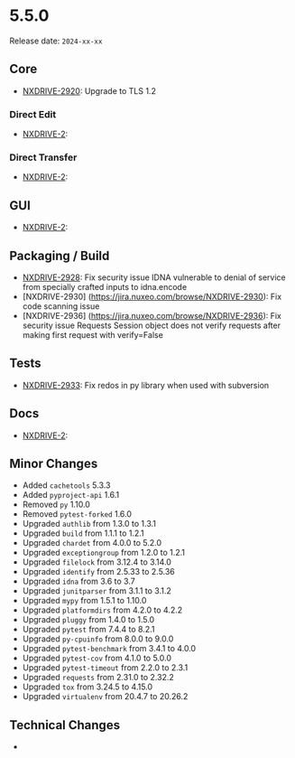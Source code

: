 # 5.5.0

Release date: `2024-xx-xx`

## Core

- [NXDRIVE-2920](https://jira.nuxeo.com/browse/NXDRIVE-2920): Upgrade to TLS 1.2

### Direct Edit

- [NXDRIVE-2](https://jira.nuxeo.com/browse/NXDRIVE-2):

### Direct Transfer

- [NXDRIVE-2](https://jira.nuxeo.com/browse/NXDRIVE-2):

## GUI

- [NXDRIVE-2](https://jira.nuxeo.com/browse/NXDRIVE-2):

## Packaging / Build

- [NXDRIVE-2928](https://jira.nuxeo.com/browse/NXDRIVE-2928): Fix security issue IDNA vulnerable to denial of service from specially crafted inputs to idna.encode
- [NXDRIVE-2930] (https://jira.nuxeo.com/browse/NXDRIVE-2930): Fix code scanning issue
- [NXDRIVE-2936] (https://jira.nuxeo.com/browse/NXDRIVE-2936): Fix security issue Requests Session object does not verify requests after making first request with verify=False

## Tests

- [NXDRIVE-2933](https://jira.nuxeo.com/browse/NXDRIVE-2933): Fix redos in py library when used with subversion

## Docs

- [NXDRIVE-2](https://jira.nuxeo.com/browse/NXDRIVE-2):

## Minor Changes

- Added `cachetools` 5.3.3
- Added `pyproject-api` 1.6.1
- Removed `py` 1.10.0
- Removed `pytest-forked` 1.6.0
- Upgraded `authlib` from 1.3.0 to 1.3.1
- Upgraded `build` from 1.1.1 to 1.2.1
- Upgraded `chardet` from 4.0.0 to 5.2.0
- Upgraded `exceptiongroup` from 1.2.0 to 1.2.1
- Upgraded `filelock` from 3.12.4 to 3.14.0
- Upgraded `identify` from 2.5.33 to 2.5.36
- Upgraded `idna` from 3.6 to 3.7
- Upgraded `junitparser` from 3.1.1 to 3.1.2
- Upgraded `mypy` from 1.5.1 to 1.10.0
- Upgraded `platformdirs` from 4.2.0 to 4.2.2
- Upgraded `pluggy` from 1.4.0 to 1.5.0
- Upgraded `pytest` from 7.4.4 to 8.2.1
- Upgraded `py-cpuinfo` from 8.0.0 to 9.0.0
- Upgraded `pytest-benchmark` from 3.4.1 to 4.0.0
- Upgraded `pytest-cov` from 4.1.0 to 5.0.0
- Upgraded `pytest-timeout` from 2.2.0 to 2.3.1
- Upgraded `requests` from 2.31.0 to 2.32.2
- Upgraded `tox` from 3.24.5 to 4.15.0
- Upgraded `virtualenv` from 20.4.7 to 20.26.2

## Technical Changes

-
